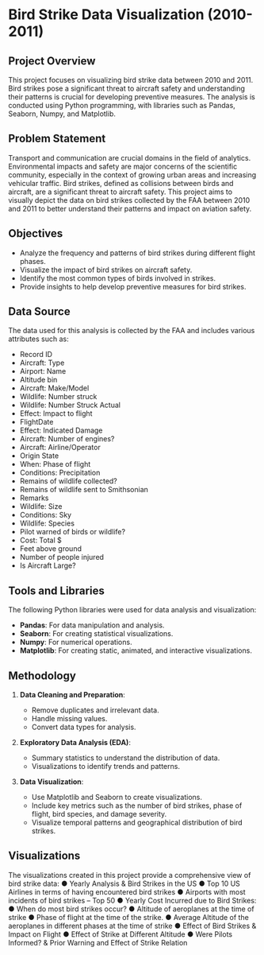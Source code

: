 # Bird Strike Data Visualization (2010-2011)

## Project Overview

This project focuses on visualizing bird strike data between 2010 and 2011. Bird strikes pose a significant threat to aircraft safety and understanding their patterns is crucial for developing preventive measures. The analysis is conducted using Python programming, with libraries such as Pandas, Seaborn, Numpy, and Matplotlib.

## Problem Statement

Transport and communication are crucial domains in the field of analytics. Environmental impacts and safety are major concerns of the scientific community, especially in the context of growing urban areas and increasing vehicular traffic. Bird strikes, defined as collisions between birds and aircraft, are a significant threat to aircraft safety. This project aims to visually depict the data on bird strikes collected by the FAA between 2010 and 2011 to better understand their patterns and impact on aviation safety.

## Objectives

* Analyze the frequency and patterns of bird strikes during different flight phases.
* Visualize the impact of bird strikes on aircraft safety.
* Identify the most common types of birds involved in strikes.
* Provide insights to help develop preventive measures for bird strikes.

## Data Source

The data used for this analysis is collected by the FAA and includes various attributes such as:
* Record ID                                  
* Aircraft: Type                          
* Airport: Name                             
* Altitude bin                              
* Aircraft: Make/Model                      
* Wildlife: Number struck                   
* Wildlife: Number Struck Actual            
* Effect: Impact to flight                 
* FlightDate                                
* Effect: Indicated Damage                  
* Aircraft: Number of engines?              
* Aircraft: Airline/Operator                
* Origin State                              
* When: Phase of flight                     
* Conditions: Precipitation                 
* Remains of wildlife collected?              
* Remains of wildlife sent to Smithsonian     
* Remarks                                    
* Wildlife: Size                            
* Conditions: Sky                           
* Wildlife: Species                          
* Pilot warned of birds or wildlife?       
* Cost: Total $                             
* Feet above ground                         
* Number of people injured                    
* Is Aircraft Large?                        


## Tools and Libraries

The following Python libraries were used for data analysis and visualization:

* **Pandas**: For data manipulation and analysis.
* **Seaborn**: For creating statistical visualizations.
* **Numpy**: For numerical operations.
* **Matplotlib**: For creating static, animated, and interactive visualizations.

## Methodology

1. **Data Cleaning and Preparation**:
   - Remove duplicates and irrelevant data.
   - Handle missing values.
   - Convert data types for analysis.

2. **Exploratory Data Analysis (EDA)**:
   - Summary statistics to understand the distribution of data.
   - Visualizations to identify trends and patterns.

3. **Data Visualization**:
   - Use Matplotlib and Seaborn to create visualizations.
   - Include key metrics such as the number of bird strikes, phase of flight, bird species, and damage severity.
   - Visualize temporal patterns and geographical distribution of bird strikes.
  
## Visualizations

The visualizations created in this project provide a comprehensive view of bird strike data:
  ● Yearly Analysis & Bird Strikes in the US
  ● Top 10 US Airlines in terms of having encountered bird strikes
  ● Airports with most incidents of bird strikes – Top 50
  ● Yearly Cost Incurred due to Bird Strikes:
  ● When do most bird strikes occur?
  ● Altitude of aeroplanes at the time of strike
  ● Phase of flight at the time of the strike.
  ● Average Altitude of the aeroplanes in different phases at the time of strike
  ● Effect of Bird Strikes & Impact on Flight
  ● Effect of Strike at Different Altitude
  ● Were Pilots Informed? & Prior Warning and Effect of Strike Relation
